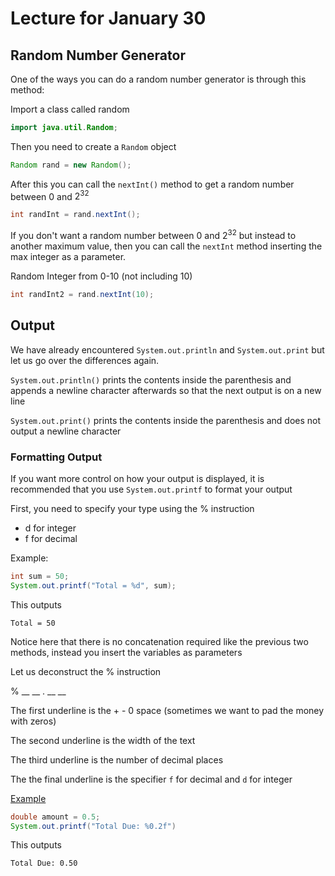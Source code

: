 # Lecture for January 30

## Random Number Generator

One of the ways you can do a random number generator is through this method:

Import a class called random 

```java
import java.util.Random;
```

Then you need to create a `Random` object

```java
Random rand = new Random();
```

After this you can call the  `nextInt()` method to get a random number between 0 and $2^{32}$

```java
int randInt = rand.nextInt();
```

If you don't want a random number between 0 and $2^{32}$ but instead to another maximum value, then you can call  the `nextInt` method inserting the max integer as a parameter.

Random Integer from 0-10 (not including 10)

```java
int randInt2 = rand.nextInt(10);
```

## Output

We have already encountered `System.out.println` and `System.out.print` but let us go over the differences again.

`System.out.println()` prints the contents inside the parenthesis and appends a newline character afterwards so that the next output is on a new line

`System.out.print()` prints the contents inside the parenthesis and does not output a newline character



### Formatting Output

If you want more control on how your output is displayed, it is recommended that you use `System.out.printf` to format your output

First, you need to specify your type using the % instruction

- d for integer
- f for decimal

Example:

```java
int sum = 50;
System.out.printf("Total = %d", sum);
```

This outputs 

```reS
Total = 50
```

Notice here that there is no concatenation required like the previous two methods, instead you insert the variables as parameters

Let us deconstruct the % instruction

% __ __ . __ __

The first underline is the + - 0 space (sometimes we want to pad the money with zeros)

The second underline is the width of the text

The third underline is the number of decimal places

The the final underline is the specifier `f` for decimal and `d` for integer

<u>Example</u>

```java
double amount = 0.5;
System.out.printf("Total Due: %0.2f")
```

This outputs

```reStructuredText
Total Due: 0.50
```

